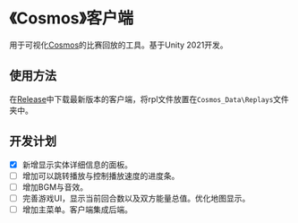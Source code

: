 # 《Cosmos》客户端

用于可视化[Cosmos](https://github.com/NGMAAAYO/Cosmos)的比赛回放的工具。基于Unity 2021开发。

## 使用方法

在[Release](https://github.com/NGMAAAYO/Cosmos-Client/releases/latest)中下载最新版本的客户端，将rpl文件放置在`Cosmos_Data\Replays`文件夹中。

## 开发计划

- [x] 新增显示实体详细信息的面板。
- [ ] 增加可以跳转播放与控制播放速度的进度条。
- [ ] 增加BGM与音效。
- [ ] 完善游戏UI，显示当前回合数以及双方能量总值。优化地图显示。
- [ ] 增加主菜单。客户端集成后端。
